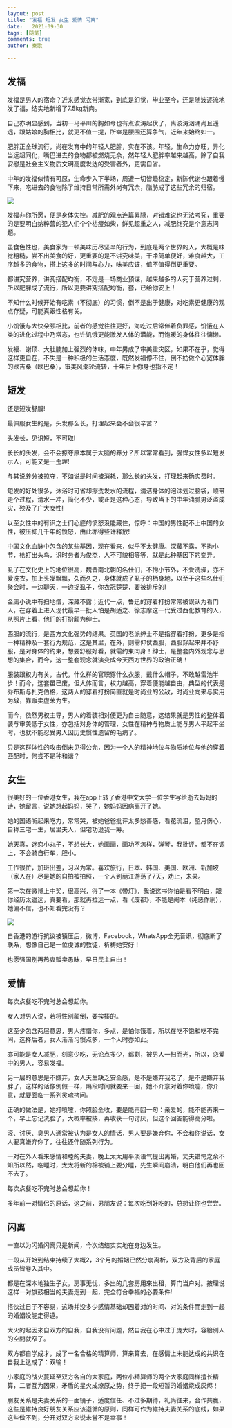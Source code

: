 ```yaml
---
layout: post
title: "发福 短发 女生 爱情 闪离"
date:   2021-09-30
tags: [随笔]
comments: true
author: 秦歌

---
```


## 发福

发福是男人的宿命？近来感觉衣带渐宽，到底是幻觉，毕业至今，还是随波逐流地发了福，结实地新增了7.5kg新肉。

自己亦明显感到，当初一马平川的胸如今也有点波涛起伏了，离波涛汹涌尚且遥远，跟姑娘的胸相比，就更不值一提，所幸是腰围还算争气，近年来始终如一。

肥胖正全球流行，尚在发育中的年轻人肥胖，实在不该。年轻，生命力亦旺，异化当远超同化，嘴巴进去的食物都被燃烧无余，然年轻人肥胖率越来越高，除了自我安慰是社会主义物质文明高度发达的受害者外，更需自省。

中年的发福似情有可原，生命步入下半场，周遭一切皆趋稳定，新陈代谢也跟着慢下来，吃进去的食物除了维持日常所需外尚有冗余，脂肪成了这些冗余的归宿。

![](https://raw.githubusercontent.com/jandyxu/jandyxu.github.io/master/images/fafu/3.jpg)

发福非你所愿，便是身体失控。减肥的观点连篇累牍，对错难说也无法考究，重要的是要明白纳粹营的犯人们个个枯瘦如柴，鲜见超重之人，减肥终究是个意志问题。

虽食色性也，美食家为一顿美味历尽坚辛的行为，到底是两个世界的人，大概是味觉粗糙，尝不出美食的好，更重要的是不讲究味美，干净简单便好，难度越大，工序越多的食物，搭上这多的时间与心力，味美应该，值不值得倒更重要。

都讲究营养，讲究搭配均衡，不定是一场商业预谋，越来越多的人死于营养过剩，所以肥胖成了流行，所以更要讲究搭配均衡，套，已给你安上！

不知什么时候开始有吃素（不彻底）的习惯，倒不是出于健康，对吃素更健康的观点存疑，可能真跟性格有关。

小饥饿与大快朵颐相比，前者的感觉往往更好，海吃过后常伴着负罪感，饥饿在人类的进化过程中乃常态，也许饥饿更能激发人体的潜能，而饱暖的身体往往慵懒。

发福、谢顶、大肚腩加上强烈的体味，中年男成了审美重灾区，如果不在乎，觉得这样更自在，不失是一种积极的生活态度，既然发福停不住，倒不妨做个心宽体胖的欧吉桑（欧巴桑），审美风潮轮流转，十年后上你身也指不定！

## 短发

还是短发舒服!

最佩服女生的是，头发那么长，打理起来会不会很辛苦？

头发长，见识短，不可取!

长长的头发，会不会掠夺原本属于大脑的养分？所以常常看到，强悍女性多以短发示人，可能又是一歪理!

与其说养分被掠夺，不如说是时间被消耗，那么长的头发，打理起来确实费时。

短发的好处很多，沐浴时可省却擦洗发水的流程，清洁身体的泡沫划过脑袋，顺带走个过程，清水一冲，简化不少，或正是这种心态，导致当下的中年油腻男泛滥成灾，殃及了广大女性!

以至女性中的有识之士们心底的愤怒没能藏住，惊呼：中国的男性配不上中国的女性，被压抑几千年的愤怒，由此亦得些许释放!

中国文化血脉中包含的某些基因，现在看来，似乎不太健康。深藏不露，不拘小节，枪打出头鸟，识时务者为俊杰，人不可貌相等等，就是此种基因下的变异。

虱子在文化史上的地位很高，魏晋南北朝的名仕们，不拘小节外，不爱洗澡，亦不爱洗衣，加上头发飘飘，久而久之，身体就成了虱子的栖身地，以至于这些名仕们聚会时，一边聊天，一边捉虱子，你衣冠楚楚，要被排斥的!

金庸小说中有扫地僧，深藏不露；近代一点，鲁迅的穿着打扮常常被误认为看门人，在穿着上进入现代最早一批人怕是胡适之、徐志摩这一代受过西化教育的人，从照片上看，他们的打扮颇为绅士。

西服的流行，是西方文化强势的结果。英国的老派绅士不是指穿着打扮，更多是指一种精神及一套行为规范，这是其里，在外，则需仰仗西服，西服穿起来并不舒服，是对身体的约束，想要舒服好看，就需约束肉身！绅士，是整套内外观念与思想的集合，而今，这一整套观念就演变成今天西方世界的政治正确！

服装跟权力有关，古代，什么样的官职穿什么衣服，戴什么帽子，不敢越雷池半步！而今，这套虽已废，但大体而言，权力越高，穿着便能越自由，典型的代表是乔布斯与扎克伯格，这两人的穿着打扮简直就是时尚业的公敌，时尚业向来与实用为敌，靠贩卖虚荣为生。

而今，依然男权主导，男人的着装相对便更为自由随意，这结果就是男性的整体着装与审美低于女性，亦包括对身体的管理，女性在精神与物质上能与男人平起平坐时，也就不能忍受男人因历史惯性遗留的毛病了。

只是这群体性的攻击倒未见得公允，因为一个人的精神地位与物质地位与他的穿着匹配时，何尝不是种和谐？

## 女生

很美好的一位香港女生，我在app上转了香港中文大学一位学生写给逝去妈妈的诗，她留言，说她想起妈妈，哭了，她妈妈因病离开了她。

她的国语听起来吃力，常常哭，被她爸爸批评太多愁善感，看花流泪，望月伤心，自称三宅一生，居里夫人，但宅功逊我一筹。

她天真，迷恋小丸子，不想长大，她画画，画功不怎样，弹琴，我批评，都不在调上，不会骑自行车，胆小。

工作很忙，加班出差，习以为常。喜欢旅行，日本、韩国、美国、欧洲、新加坡（家人在）尽是她的自拍被拍照，一个人到丽江游荡了7天，劝止，未果。

第一次在微博上中奖，很高兴，得了一本《带灯》，我说这书你怕是看不明白，跟你经历太遥远，真要看，那就再拉远一点，看《废都》，不能是阉本（纯恶作剧），她偏不信，也不知看完没有？

![](https://raw.githubusercontent.com/jandyxu/jandyxu.github.io/master/images/fafu/2.jpg)

自香港的游行抗议被镇压后，微博，Facebook，WhatsApp全无音讯，彻底断了联系，想像自己是一位虔诚的教徒，祈祷她安好！

也愿强国别再热衷贩卖愚昧，早日民主自由！

## 爱情

每次点餐吃不完时总会想起你。

女人对男人说，若将性别颠倒，要挨揍的。

这至少包含两层意思，男人疼惜你，多点，是怕你饿着，所以在吃不饱和吃不完间，选择后者，女人渐渐习惯点多，一个人时亦如此。

亦可能是女人减肥，刻意少吃，无论点多少，都剩，被男人一扫而光，所以，恋爱中的男人，容易发福。

另一层的意思是不嫌弃，女人天生缺乏安全感，是不是嫌弃我老了，是不是嫌弃我胖了，这样的话像例假一样，隔段时间就要来一回，她不介意对着你喷嚏，你介意，就要面临一系列灵魂拷问。

正确的做法是，她打喷嚏，你照脸全收，要是能再回一句：亲爱的，能不能再来一个，早上忘记洗脸了，大概率被揍，再收获一句讨厌，但这个回答能得高分啦。

滚、讨厌、臭男人通常被认为是女人的情话，男人要是嫌弃你，不会和你说话，女人要真嫌弃你了，往往还伴随系列行为。

一对在外人看来感情和睦的夫妻，晚上太太用平淡语气提出离婚，丈夫错愕之余不知所以然，临睡时，太太将新的棉被铺上要分睡，先生瞬间崩溃，明白他们再也回不去了。

每次点餐吃不完时总会想起你！

多年前一对情侣的原话，这之前，男朋友说：每次吃到好吃的，总想让你也尝尝。

## 闪离

一直以为闪婚闪离只是新闻，今次结结实实地在身边发生。

一段从开始到结束持续了大概2，3个月的婚姻已然分崩离析，双方及背后的家庭成员皆卷入其中。

都是在深本地独生子女，房事无忧，多出的几套房用來出租，算门当户对。按理说这样一对旗鼓相当的夫妻走到一起，完全符合幸福的必要条件!

搭伙过日子不容易，这场并没多少感情基础却因着对的时间、对的条件而走到一起的婚姻没能走得遠。

大火的起因來自双方的自我，自我没有问题，然自我在心中过于庞大时，容給別人的空間就窄了。

双方都自学成才，成了一名合格的精算师，算来算去，在感情上未能达成的共识在自我上达成了：双输！

小家庭的战火蔓延至双方各自的大家庭，两位小精算师的两个大家庭同样擅长精算，二者互为因果，矛盾的星火成燎原之势，终于把一段短暂的婚姻烧成灰烬！

朋友关系是夫妻关系的一面镜子，适度信任、不过多期待，礼尚往来，合作共赢，这些是維持良好朋友关系应该遵循的原则，同样可作为維持夫妻关系的底线，如果这些做不到，分开对双方来说未嘗不是幸事！

 
